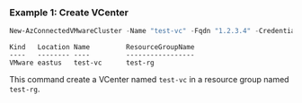 ### Example 1: Create VCenter
```powershell
New-AzConnectedVMwareCluster -Name "test-vc" -Fqdn "1.2.3.4" -CredentialsUsername $VM_User_Name -CredentialsPassword $Secure_String_Pwd -ResourceGroupName "test-rg" -SubscriptionId "204898ee-cd13-4332-b9d4-55ca5c25496d" -Location "eastus" -ExtendedLocationName "/subscriptions/204898ee-cd13-4332-b9d4-55ca5c25496d/resourcegroups/test-rg/providers/microsoft.extendedlocation/customlocations/azcli-test-cl" -ExtendedLocationType "CustomLocation"
```

```output
Kind   Location Name         ResourceGroupName
----   -------- ----         -----------------
VMware eastus   test-vc      test-rg
```

This command create a VCenter named `test-vc` in a resource group named `test-rg`.
